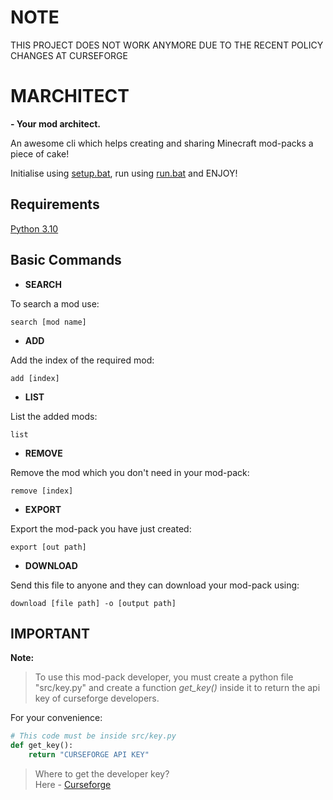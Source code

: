 # NOTE
THIS PROJECT DOES NOT WORK ANYMORE DUE TO THE RECENT POLICY CHANGES AT CURSEFORGE

# MARCHITECT

**- Your mod architect.**

An awesome cli which helps creating and sharing Minecraft mod-packs a piece of cake!

Initialise using [setup.bat](./setup.bat), run using [run.bat](run.bat) and ENJOY!

## Requirements

[Python 3.10](https://www.python.org/downloads/release/python-3100/)

## Basic Commands

- **SEARCH**

To search a mod use:

```commandline
search [mod name]
```

- **ADD**

Add the index of the required mod:

```commandline
add [index]
```

- **LIST**

List the added mods:

```commandline
list
```

- **REMOVE**

Remove the mod which you don't need in your mod-pack:

```commandline
remove [index]
```

- **EXPORT**

Export the mod-pack you have just created:

```commandline
export [out path]
```

- **DOWNLOAD**

Send this file to anyone and they can download your mod-pack using:

```commandline
download [file path] -o [output path]
```

## IMPORTANT
**Note:**
> To use this mod-pack developer, you must create a python file "src/key.py" and create a function *get_key()* 
> inside it to return the api key of curseforge developers.

For your convenience:
```python
# This code must be inside src/key.py
def get_key():
    return "CURSEFORGE API KEY"
```

>Where to get the developer key?  
>Here - [Curseforge](https://console.curseforge.com/#/login)
